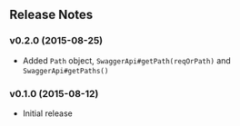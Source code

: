 ## Release Notes

### v0.2.0 (2015-08-25)

* Added `Path` object, `SwaggerApi#getPath(reqOrPath)` and `SwaggerApi#getPaths()`

### v0.1.0 (2015-08-12)

* Initial release
